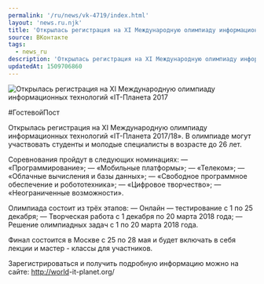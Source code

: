 ```yaml
---
permalink: '/ru/news/vk-4719/index.html'
layout: 'news.ru.njk'
title: 'Открылась регистрация на XI Международную олимпиаду информационных технологий «IТ-Планета 2017'
source: ВКонтакте
tags:
  - news_ru
description: 'Открылась регистрация на XI Международную олимпиаду информационных технологий «IТ-Планета 2017'
updatedAt: 1509706860
---
```

![Открылась регистрация на XI Международную олимпиаду информационных технологий «IТ-Планета 2017](https://sun9-43.userapi.com/impf/c840025/v840025163/eff4/lWYlcxqrdyk.jpg?size=1280x854&quality=96&sign=4e43290d38e0cecfdd3184fd175c6252&c_uniq_tag=VcUI8zMyK0nE_yqOhuwyvHVQ6NbBVLpm7aXtQP1W5HY&type=album)

#ГостевойПост

Открылась регистрация на XI Международную олимпиаду информационных технологий «IТ-Планета 2017/18». В олимпиаде могут участвовать студенты и молодые специалисты в возрасте до 26 лет.

Соревнования пройдут в следующих номинациях:
— «Программирование»;
— «Мобильные платформы»;
— «Телеком»;
— «Облачные вычисления и базы данных»;
— «Свободное программное обеспечение и робототехника»;
— «Цифровое творчество»;
— «Неограниченные возможности».

Олимпиада состоит из трёх этапов:
— Онлайн — тестирование с 1 по 25 декабря;
— Творческая работа с 1 декабря по 20 марта 2018 года;
— Решение олимпиадных задач с 1 по 20 марта 2018 года.

Финал состоится в Москве с 25 по 28 мая и будет включать в себя лекции и мастер - классы для участников.

Зарегистрироваться и получить подробную информацию можно на сайте: [http://world](http://world)-it-planet.org/
